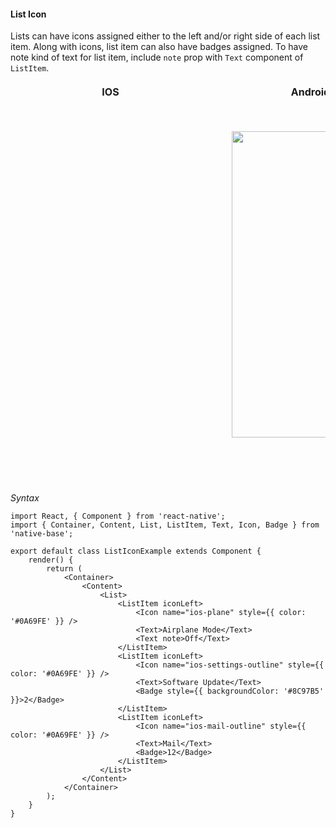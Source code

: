 #### List Icon

Lists can have icons assigned either to the left and/or right side of each list item.
Along with icons, list item can also have badges assigned.
To have note kind of text for list item, include <code>note</code> prop with <code>Text</code> component of <code>ListItem</code>.

<table>
  <thead>
    <tr style="border-style: hidden">
      <th style="border-style: hidden; padding-right: 34px;">IOS</th>
      <th style="padding-right: 140px;">Android</th>
    </tr>
  </thead>
  <thead>
    <tr style="border-style: hidden">
      <th style="border-style: hidden"><div style="background: url(../../assets/iphone.png) no-repeat; padding: 63px 20px 100px 18px; width: 292px"><img src="https://raw.githubusercontent.com/GeekyAnts/NativeBase-KitchenSink/0.5.13/Screenshots/iOS/list-icon.png" alt="" /></div></th>
      <th><div style="background: url(../../assets/android.png) no-repeat; padding: 45px 118px 68px 0px; background-size: 292px 576px;"><img height="490" width="266" src="https://raw.githubusercontent.com/GeekyAnts/NativeBase-KitchenSink/0.5.13/Screenshots/android/list-icon.png" alt="" /></div></th>
    </tr>
  </thead>
</table>

*Syntax*

<pre class="line-numbers"><code class="language-jsx">import React, { Component } from 'react-native';
import { Container, Content, List, ListItem, Text, Icon, Badge } from 'native-base';
​
export default class ListIconExample extends Component {
    render() {
        return (
            &lt;Container>
                &lt;Content>
                    &lt;List>
                        &lt;ListItem iconLeft>
                            &lt;Icon name="ios-plane" style=&#123;{ color: '#0A69FE' }} />
                            &lt;Text>Airplane Mode&lt;/Text>
                            &lt;Text note>Off&lt;/Text>
                        &lt;/ListItem>
                        &lt;ListItem iconLeft>
                            &lt;Icon name="ios-settings-outline" style=&#123;{ color: '#0A69FE' }} />
                            &lt;Text>Software Update&lt;/Text>
                            &lt;Badge style=&#123;{ backgroundColor: '#8C97B5' }}>2&lt;/Badge>
                        &lt;/ListItem>
                        &lt;ListItem iconLeft>
                            &lt;Icon name="ios-mail-outline" style=&#123;{ color: '#0A69FE' }} />
                            &lt;Text>Mail&lt;/Text>
                            &lt;Badge>12&lt;/Badge>
                        &lt;/ListItem>
                    &lt;/List>
                &lt;/Content>
            &lt;/Container>
        );
    }
}
</code></pre>
